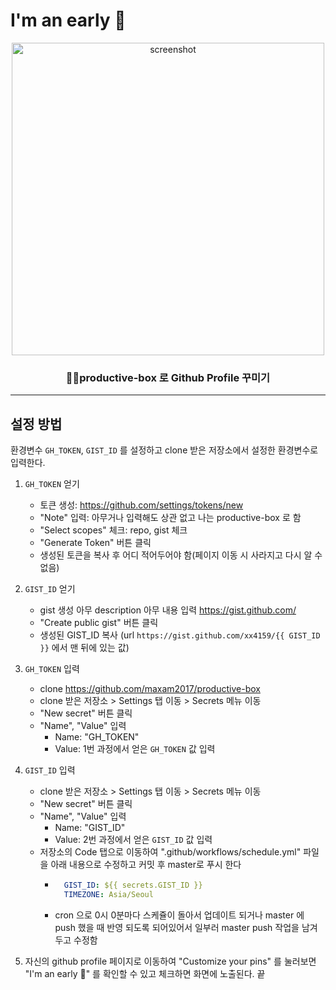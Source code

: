 # I'm an early 🐤

<p align="center">
  <img src="https://user-images.githubusercontent.com/9604647/87132487-ee95c400-c2d0-11ea-983b-70dce61fba82.png" alt="screenshot" width="500">
  <h3 align="center">📌✨productive-box 로 Github Profile 꾸미기</h3>
</p>

---

## 설정 방법

환경변수 `GH_TOKEN`, `GIST_ID` 를 설정하고 clone 받은 저장소에서 설정한 환경변수로 입력한다.

1. `GH_TOKEN` 얻기
    - 토큰 생성: https://github.com/settings/tokens/new
    - "Note" 입력: 아무거나 입력해도 상관 없고 나는 productive-box 로 함
    - "Select scopes" 체크: repo, gist 체크
    - "Generate Token" 버튼 클릭
    - 생성된 토큰을 복사 후 어디 적어두어야 함(페이지 이동 시 사라지고 다시 알 수 없음)

2. `GIST_ID` 얻기
    - gist 생성 아무 description 아무 내용 입력 https://gist.github.com/
    - "Create public gist" 버튼 클릭
    - 생성된 GIST_ID 복사 (url `https://gist.github.com/xx4159/{{ GIST_ID }}` 에서 맨 뒤에 있는 값)

3. `GH_TOKEN` 입력
    - clone https://github.com/maxam2017/productive-box
    - clone 받은 저장소 > Settings 탭 이동 > Secrets 메뉴 이동
    - "New secret" 버튼 클릭
    - "Name", "Value" 입력
        - Name: "GH_TOKEN"
        - Value: 1번 과정에서 얻은 `GH_TOKEN` 값 입력

4. `GIST_ID` 입력
    - clone 받은 저장소 > Settings 탭 이동 > Secrets 메뉴 이동
    - "New secret" 버튼 클릭
    - "Name", "Value" 입력
        - Name: "GIST_ID"
        - Value: 2번 과정에서 얻은 `GIST_ID` 값 입력
    - 저장소의 Code 탭으로 이동하여 ".github/workflows/schedule.yml"  파일을 아래 내용으로 수정하고 커밋 후 master로 푸시 한다
        - ```yml
            GIST_ID: ${{ secrets.GIST_ID }}
            TIMEZONE: Asia/Seoul
            ```
        - cron 으로 0시 0분마다 스케쥴이 돌아서 업데이트 되거나 master 에 push 했을 때 반영 되도록 되어있어서 일부러 master push 작업을 남겨두고 수정함

5. 자신의 github profile 페이지로 이동하여 "Customize your pins" 를 눌러보면 "I'm an early 🐤" 를 확인할 수 있고 체크하면 화면에 노출된다. 끝
